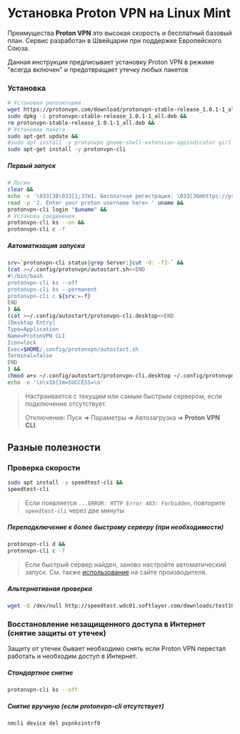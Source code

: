 # Установка Proton VPN на Linux Mint
Преимущества **Proton VPN** это высокая скорость и бесплатный базовый план. Сервис разработан в Швейцарии при поддержке Европейского Союза. 

Данная инструкция предписывает установку Proton VPN в режиме "всегда включен" и предотвращает утечку любых пакетов

### Установка
```sh
# Установка репозитория
wget https://protonvpn.com/download/protonvpn-stable-release_1.0.1-1_all.deb &&
sudo dpkg -i protonvpn-stable-release_1.0.1-1_all.deb &&
rm protonvpn-stable-release_1.0.1-1_all.deb &&
# Установка пакета
sudo apt-get update &&
#sudo apt install -y protonvpn gnome-shell-extension-appindicator gir1.2-appindicator3-0.1 &&
sudo apt-get install -y protonvpn-cli

```
##### Первый запуск
```sh
# Логин
clear &&
echo -e '\033[3B\033[1;37m1. Бесплатная регистрация: \033[36mhttps://protonvpn.com/free-vpn/linux\033[0m\n' &&
read -p '2. Enter your proton username here> ' uname &&
protonvpn-cli login "$uname" &&
# Установа соединения
protonvpn-cli ks --on &&
protonvpn-cli c -f

```

##### Автоматизация запуска
```sh
srv=`protonvpn-cli status|grep Server:|cut -d: -f2-` &&
(cat >~/.config/protonvpn/autostart.sh<<END
#!/bin/bash
protonvpn-cli ks --off
protonvpn-cli ks --permanent
protonvpn-cli c ${srv:=-f}
END
) &&
(cat >~/.config/autostart/protonvpn-cli.desktop<<END
[Desktop Entry]
Type=Application
Name=ProtonVPN CLI
Icon=lock
Exec=$HOME/.config/protonvpn/autostart.sh
Terminal=false
END
) &&
chmod a+x ~/.config/autostart/protonvpn-cli.desktop ~/.config/protonvpn/autostart.sh &&
echo -e '\n\x1b[1m=SUCCESS=\n'

```
> Настраивается с текущим или самым быстрым сервером, если подключение отсутствует.
> 
> Отключение: Пуск ➜ Параметры ➜ Автозагрузка ➜ **Proton VPN CLI**.

## Разные полезности

### Проверка скорости
```sh
sudo apt install -y speedtest-cli &&
speedtest-cli

```
> Если появляется `...ERROR: HTTP Error 403: Forbidden`, повторите `speedtest-cli` через две минуты

##### Переподключение к более быстрому серверу (при необходимости)
```sh
protonvpn-cli d &&
protonvpn-cli c -f

```
> Если быстрый сервер найден, заново настройте автоматический запуск. См. также [использование](https://protonvpn.com/support/linux-vpn-tool/#cli) на сайте производителя.

##### Альтернативная проверка
```sh
wget -O /dev/null http://speedtest.wdc01.softlayer.com/downloads/test100.zip

```
### Восстановление незащищенного доступа в Интернет (снятие защиты от утечек)
Защиту от утечек бывает необходимо снять если Proton VPN перестал работать и необходим доступ в Интернет.
##### Стандартное снятие
```sh
protonvpn-cli ks --off

```
##### Снятие вручную (если protonvpn-cli отсутствует)
```sh
nmcli device del pvpnksintrf0

```
